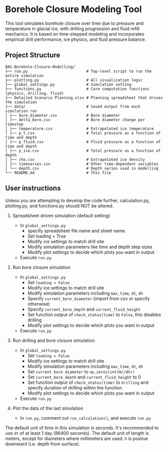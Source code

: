 # Borehole Closure Modeling Tool

This tool simulates borehole closure over time due to pressure and temperature in glacial ice, with drilling progression and fluid refill mechanics. It is based on time-stepped modeling and incorporates empirical drill performance, ice physics, and fluid pressure balance.



## Project Structure
```
BAS-Borehole-Closure-Modelling/
├── run.py                          # Top-level script to run the entire simulation
├── plotting.py                     # All visualization logic
├── global_settings.py              # Simulation setting
├── functions.py                    # Core computation functions (physics, drilling, fluid)
├── Detailed Scenario Planning.xlsx # Planning spreadsheet that drives the simulation
├── data/                           # Saved output from each simulation run
│ ├── bore_diameter.csv             # Bore diameter
│ ├── delta_bore.csv                # Bore diameter change per timestep
│ ├── temperature.csv               # Extrapolated ice temperature
│ ├── p_t.csv                       # Total pressure as a function of time and depth
│ ├── p_fluid.csv                   # Fluid pressure as a function of time and depth
│ ├── p_ice.csv                     # Total pressure as a function of depth
│ ├── rho.csv                       # Extrapolated ice density
│ ├── timeseries.csv                # Other time-dependent variables
│ └── depth.csv                     # Depth series used in modelling
└── README.md                       # This file
```

## User instructions
Unless you are attempting to develop the code further, calculation.py, plotting.py, and functions.py should NOT be altered. 
1. Spreadsheet driven simulation (default setting)
    - In ```global_settings.py```
        - specify spreadsheet file name and sheet name. 
        - Set loading = True
        - Modify ice settings to match drill site 
        - Modify simulation parameters like time and depth step sizes
        - Modify plot settings to decide which plots you want in output
    - Execute ```run.py```

2. Run bore closure simulation
    - In ```global_settings.py```
        - Set ```loading = False```
        - Modify ice settings to match drill site 
        - Modify simulation parameters including ```max_time```, ```dt```, ```dh```
        - Specify ```current_bore_diameter``` (import from csv or specify otherwise)
        - Specify ```current_bore_depth``` and ```current_fluid_height```
        - Set function output of ```check_status(time)``` to ```False```, this disables drilling
        - Modify plot settings to decide which plots you want in output
    - Execute ```run.py```

3. Run drilling and bore closure simulation
    - In ```global_settings.py```
        - Set ```loading = False```
        - Modify ice settings to match drill site 
        - Modify simulation parameters including ```max_time```, ```dt```, ```dh```
        - Set ```current bore diameter``` to ```np.zeros(int(H//dh))```
        - Set ```current_bore_depth``` and ```current_fluid_height``` to 0
        - Set function output of ```check_status(time)``` to ```drilling``` and specify duration of drilling within the function
        - Modify plot settings to decide which plots you want in output
    - Execute ```run.py```
4. Plot the data of the last simulation
    - In ```run.py```, comment out ```run_calculation()```, and execute ```run.py```

The default unit of time in this simulation is seconds. It's recommended to use ```dt``` of at least 1 day (86400 seconds). The default unit of length is meters, except for diameters where millimeters are used. ```h``` is postive downward (i.e. depth from surface). 